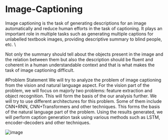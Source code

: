 # Image-Captioning
Image captioning is the task of generating descriptions for an image automatically and reduce human efforts in the task of captioning. It plays an important role in multiple tasks such as generating multiple captions for unlabelled textbook images, providing descriptive summary to blind people, etc. \\

Not only the summary should tell about the objects present in the image and the relation between them but also the description should be fluent and coherent in a human understandable context and that is what makes the task of image captioning difficult.

#Problem Statement
We will try to analyze the problem of image captioning from the vision and natural language aspect. For the vision part of the problem, we will focus on majorly two problems: feature extraction and object recognition. This will form the basis of the our analysis further. We will try to use different architectures for this problem. Some of them include CNN+RNN, CNN+Transformers and other techniques. This forms the basis of the natural language part of the problem. Using the results generated, we will perform caption generation task using various methods such as LSTM, encoder-decoders and other techniques.

![image](https://user-images.githubusercontent.com/55682233/179298042-9d4a905d-b577-4a60-ade8-5e161b7306fe.png)


